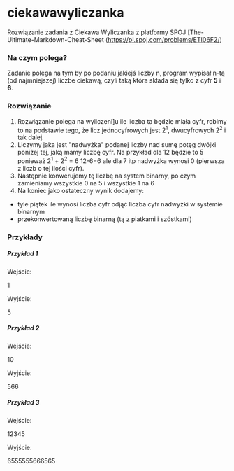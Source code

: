 # ciekawawyliczanka
Rozwiązanie zadania z Ciekawa Wyliczanka z platformy SPOJ [The-Ultimate-Markdown-Cheat-Sheet (https://pl.spoj.com/problems/ETI06F2/)

### Na czym polega?
Zadanie polega na tym by po podaniu jakiejś liczby n, program wypisał n-tą (od najmniejszej) liczbe ciekawą, czyli taką która składa się tylko z cyfr **5** i **6**.
### Rozwiązanie 
1. Rozwiązanie polega na wyliczeni]u ile liczba ta będzie miała cyfr, robimy to na podstawie tego, że licz jednocyfrowych jest 2<sup>1</sup>, dwucyfrowych 2<sup>2</sup> i tak dalej.
2. Liczymy jaka jest "nadwyżka" podanej liczby nad sumę potęg dwójki poniżej tej, jaką mamy liczbę cyfr. Na przykład dla 12 będzie to 5 ponieważ 2<sup>1</sup> + 2<sup>2</sup> = 6 12-6=6 ale dla 7 itp nadwyżka wynosi 0 (pierwsza z liczb o tej ilości cyfr).
3. Następnie konwerujemy tę liczbę na system binarny, po czym zamieniamy wszystkie 0 na 5 i wszystkie 1 na 6
4. Na koniec jako ostateczny wynik dodajemy: 
- tyle piątek ile wynosi liczba cyfr odjąć liczba cyfr nadwyżki w systemie binarnym
- przekonwertowaną liczbę binarną (tą z piatkami i szóstkami)

### Przykłady
##### Przykład 1

Wejście:

1

Wyjście:

5

##### Przykład 2

Wejście:

10

Wyjście:

566

##### Przykład 3

Wejście:

12345

Wyjście:

6555555666565
